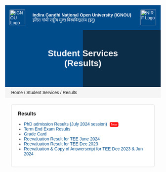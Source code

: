 <!DOCTYPE html>
<html lang="en">
<head>
  <meta charset="UTF-8">
  <meta name="viewport" content="width=device-width, initial-scale=1.0">
  <title>IGNOU Results - Student Services</title>
  <style>
    body {
      margin: 0;
      font-family: Arial, sans-serif;
    }
    .header {
      background-color: #004c8b;
      color: white;
      padding: 15px;
    }
    .header img {
      height: 50px;
      vertical-align: middle;
    }
    .header-title {
      display: inline-block;
      margin-left: 20px;
      vertical-align: middle;
    }
    .nrf-logo {
      float: right;
      height: 50px;
    }
    .hero {
      background: linear-gradient(90deg, #004c8b 50%, #0c2d48 50%);
      color: white;
      text-align: center;
      padding: 60px 20px;
    }
    .hero h2 {
      margin: 0;
      font-size: 28px;
    }
    .breadcrumb {
      background-color: #f5f5f5;
      padding: 10px 20px;
      font-size: 14px;
    }
    .results-box {
      background-color: white;
      padding: 20px;
      margin: 20px;
      border: 1px solid #ddd;
      border-radius: 5px;
    }
    .results-box h3 {
      margin-top: 0;
    }
    .results-box ul {
      list-style-type: disc;
      padding-left: 20px;
    }
    .results-box a {
      color: #004c8b;
      text-decoration: none;
    }
    .results-box a:hover {
      text-decoration: underline;
    }
    .new-badge {
      background: red;
      color: white;
      font-size: 10px;
      padding: 2px 4px;
      border-radius: 4px;
      margin-left: 5px;
      vertical-align: middle;
    }
  </style>
</head>
<body>
  <div class="header">
    <img src="https://ignou.ac.in/images/logo.png" alt="IGNOU Logo">
    <span class="header-title">
      <strong>Indira Gandhi National Open University (IGNOU)</strong><br>
      इंदिरा गांधी राष्ट्रीय मुक्त विश्वविद्यालय (इंदु)
    </span>
    <img class="nrf-logo" src="https://www.nirfindia.org/Content/Images/NIRF%20Logo.png" alt="NIRF Logo">
  </div>

  <div class="hero">
    <h2>Student Services <br> (Results)</h2>
  </div>

  <div class="breadcrumb">
    Home / Student Services / Results
  </div>

  <div class="results-box">
    <h3>Results</h3>
    <ul>
      <li><a href="#">PhD admission Results (July 2024 session)</a> <span class="new-badge">New</span></li>
      <li><a href="#">Term End Exam Results</a></li>
      <li><a href="#">Grade Card</a></li>
      <li><a href="#">Reevaluation Result for TEE June 2024</a></li>
      <li><a href="#">Reevaluation Result for TEE Dec 2023</a></li>
      <li><a href="#">Reevaluation & Copy of Answerscript for TEE Dec 2023 & Jun 2024</a></li>
    </ul>
  </div>
</body>
</html>

